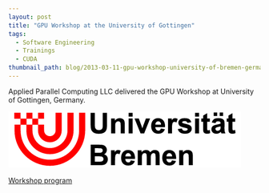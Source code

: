 ```yaml
---
layout: post
title: "GPU Workshop at the University of Gottingen"
tags:
  - Software Engineering
  - Trainings
  - CUDA
thumbnail_path: blog/2013-03-11-gpu-workshop-university-of-bremen-germany/university_logo.png
---
```


Applied Parallel Computing LLC delivered the GPU Workshop at University of Gottingen, Germany.

![alt text](\assets\img\blog\2013-03-11-gpu-workshop-university-of-bremen-germany\university_logo.png "Logo Title Text 1")

[Workshop program](\assets\img\blog\2013-03-11-gpu-workshop-university-of-bremen-germany\agenda.pdf)
